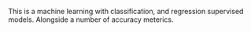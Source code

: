 This is a machine learning with classification, and regression supervised models.
Alongside a number of accuracy meterics.